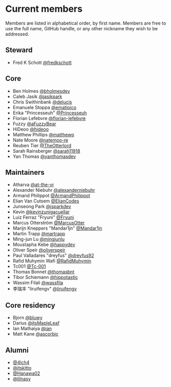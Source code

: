 # Current members

Members are listed in alphabetical order, by first name. Members are free to use the full name, GitHub handle, or any other nickname they wish to be addressed.

## Steward

- Fred K Schott [@fredkschott](https://github.com/fredkschott)

## Core

- Ben Holmes [@bholmesdev](https://github.com/bholmesdev)
- Caleb Jasik [@jasikpark](https://github.com/jasikpark)
- Chris Swithinbank [@delucis](https://github.com/delucis)
- Emanuele Stoppa [@ematipico](https://github.com/ematipico)
- Erika "Princesseuh" [@Princesseuh](https://github.com/princesseuh)
- Florian Lefebvre [@florian-lefebvre](https://github.com/florian-lefebvre)
- Fuzzy [@aFuzzyBear](https://github.com/afuzzybear)
- HiDeoo [@hideoo](https://github.com/hideoo)
- Matthew Phillips [@matthewp](https://github.com/matthewp)
- Nate Moore [@natemoo-re](https://github.com/natemoo-re)
- Reuben Tier [@TheOtterlord](https://github.com/TheOtterlord)
- Sarah Rainsberger [@sarah11918](https://github.com/sarah11918)
- Yan Thomas [@yanthomasdev](https://github.com/yanthomasdev)

## Maintainers

- Atharva [@at-the-vr](https://github.com/at-the-vr)
- Alexander Niebuhr [@alexanderniebuhr](https://github.com/alexanderniebuhr)
- Armand Philippot [@ArmandPhilippot](https://github.com/ArmandPhilippot)
- Elian Van Cutsem [@ElianCodes](https://github.com/eliancodes)
- Junseong Park [@jsparkdev](https://github.com/jsparkdev)
- Kevin [@kevinzunigacuellar](https://github.com/kevinzunigacuellar)
- Luiz Ferraz "Fryuni" [@Fryuni](https://github.com/Fryuni)
- Marcus Otterström [@MarcusOtter](https://github.com/MarcusOtter)
- Marijn Kneppers "Mandar1jn" [@Mandar1jn](https://github.com/mandar1jn)
- Martin Trapp [@martrapp](https://github.com/martrapp)
- Ming-jun Lu [@mingjunlu](https://github.com/mingjunlu)
- Moustapha Kebe [@happydev](https://github.com/Moustaphadev)
- Oliver Speir [@oliverspeir](https://github.com/oliverspeir)
- Paul Valladares "dreyfus" [@dreyfus92](https://github.com/dreyfus92)
- Rafid Muhymin Wafi [@RafidMuhymin](https://github.com/RafidMuhymin)
- Tc001 [@Tc-001](https://github.com/Tc-001)
- Thomas Bonnet [@thomasbnt](https://github.com/thomasbnt)
- Tibor Schiemann [@hippotastic](https://github.com/hippotastic)
- Wassim Filali [@wassfila](https://github.com/wassfila)
- 李瑞丰 "liruifengv" [@liruifengv](https://github.com/liruifengv)

## Core residency

- Bjorn [@bluwy](https://github.com/bluwy)
- Darius [@itsMapleLeaf](https://github.com/itsMapleLeaf)
- Ian Mathaiya [@ian](https://github.com/iann-mathaiya)
- Matt Kane [@ascorbic](https://github.com/ascorbic)

## Alumni

- [@4lch4](https://github.com/orgs/withastro/people/4lch4)
- [@itskitto](https://github.com/itskitto)
- [@Hanawa02](https://github.com/Hanawa02)
- [@lilnasy](https://github.com/lilnasy)
